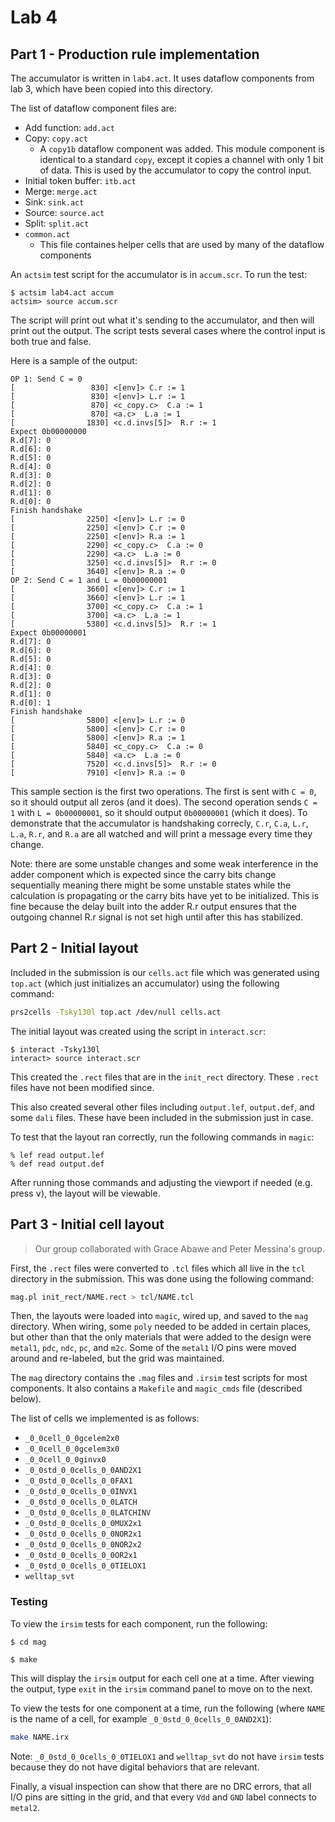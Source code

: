 # Lab 4

## Part 1 - Production rule implementation

The accumulator is written in `lab4.act`.
It uses dataflow components from lab 3, which have been copied into this directory.

The list of dataflow component files are:

- Add function: `add.act`
- Copy: `copy.act`
  - A `copy1b` dataflow component was added.
    This module component is identical to a standard `copy`, except it copies a channel with only 1 bit of data.
    This is used by the accumulator to copy the control input.
- Initial token buffer: `itb.act`
- Merge: `merge.act`
- Sink: `sink.act`
- Source: `source.act`
- Split: `split.act`
- `common.act`
  - This file containes helper cells that are used by many of the dataflow components

An `actsim` test script for the accumulator is in `accum.scr`.
To run the test:

```console
$ actsim lab4.act accum
actsim> source accum.scr
```

The script will print out what it's sending to the accumulator, and then will print out the output.
The script tests several cases where the control input is both true and false.

Here is a sample of the output:

```
OP 1: Send C = 0
[                 830] <[env]> C.r := 1
[                 830] <[env]> L.r := 1
[                 870] <c_copy.c>  C.a := 1
[                 870] <a.c>  L.a := 1
[                1830] <c.d.invs[5]>  R.r := 1
Expect 0b00000000
R.d[7]: 0
R.d[6]: 0
R.d[5]: 0
R.d[4]: 0
R.d[3]: 0
R.d[2]: 0
R.d[1]: 0
R.d[0]: 0
Finish handshake
[                2250] <[env]> L.r := 0
[                2250] <[env]> C.r := 0
[                2250] <[env]> R.a := 1
[                2290] <c_copy.c>  C.a := 0
[                2290] <a.c>  L.a := 0
[                3250] <c.d.invs[5]>  R.r := 0
[                3640] <[env]> R.a := 0
OP 2: Send C = 1 and L = 0b00000001
[                3660] <[env]> C.r := 1
[                3660] <[env]> L.r := 1
[                3700] <c_copy.c>  C.a := 1
[                3700] <a.c>  L.a := 1
[                5380] <c.d.invs[5]>  R.r := 1
Expect 0b00000001
R.d[7]: 0
R.d[6]: 0
R.d[5]: 0
R.d[4]: 0
R.d[3]: 0
R.d[2]: 0
R.d[1]: 0
R.d[0]: 1
Finish handshake
[                5800] <[env]> L.r := 0
[                5800] <[env]> C.r := 0
[                5800] <[env]> R.a := 1
[                5840] <c_copy.c>  C.a := 0
[                5840] <a.c>  L.a := 0
[                7520] <c.d.invs[5]>  R.r := 0
[                7910] <[env]> R.a := 0
```

This sample section is the first two operations.
The first is sent with `C = 0`, so it should output all zeros (and it does).
The second operation sends `C = 1` with `L = 0b00000001`, so it should output `0b00000001` (which it does).
To demonstrate that the accumulator is handshaking correcly, `C.r`, `C.a`, `L.r`, `L.a`, `R.r`, and `R.a` are all watched and will print a message every time they change.

Note: there are some unstable changes and some weak interference in the adder component which is expected since the carry bits change sequentially meaning there might be some unstable states while the calculation is propagating or the carry bits have yet to be initialized.
This is fine because the delay built into the adder R.r output ensures that the outgoing channel R.r signal is not set high until after this has stabilized.

## Part 2 - Initial layout

Included in the submission is our `cells.act` file which was generated using `top.act` (which just initializes an accumulator) using the following command:

```bash
prs2cells -Tsky130l top.act /dev/null cells.act
```

The initial layout was created using the script in `interact.scr`:

```console
$ interact -Tsky130l
interact> source interact.scr
```

This created the `.rect` files that are in the `init_rect` directory.
These `.rect` files have not been modified since.

This also created several other files including `output.lef`, `output.def`, and some `dali` files.
These have been included in the submission just in case.

To test that the layout ran correctly, run the following commands in `magic`:

```
% lef read output.lef
% def read output.def
```

After running those commands and adjusting the viewport if needed (e.g. press <kbd>v</kbd>), the layout will be viewable.

## Part 3 - Initial cell layout

> Our group collaborated with Grace Abawe and Peter Messina's group.

First, the `.rect` files were converted to `.tcl` files which all live in the `tcl` directory in the submission.
This was done using the following command:

```bash
mag.pl init_rect/NAME.rect > tcl/NAME.tcl
```

Then, the layouts were loaded into `magic`, wired up, and saved to the `mag` directory.
When wiring, some `poly` needed to be added in certain places, but other than that the only materials that were added to the design were `metal1`, `pdc`, `ndc`, `pc`, and `m2c`.
Some of the `metal1` I/O pins were moved around and re-labeled, but the grid was maintained.

The `mag` directory contains the `.mag` files and `.irsim` test scripts for most components.
It also contains a `Makefile` and `magic_cmds` file (described below).

The list of cells we implemented is as follows:

- `_0_0cell_0_0gcelem2x0`
- `_0_0cell_0_0gcelem3x0`
- `_0_0cell_0_0ginvx0`
- `_0_0std_0_0cells_0_0AND2X1`
- `_0_0std_0_0cells_0_0FAX1`
- `_0_0std_0_0cells_0_0INVX1`
- `_0_0std_0_0cells_0_0LATCH`
- `_0_0std_0_0cells_0_0LATCHINV`
- `_0_0std_0_0cells_0_0MUX2x1`
- `_0_0std_0_0cells_0_0NOR2x1`
- `_0_0std_0_0cells_0_0NOR2x2`
- `_0_0std_0_0cells_0_0OR2x1`
- `_0_0std_0_0cells_0_0TIELOX1`
- `welltap_svt`

### Testing

To view the `irsim` tests for each component, run the following:

```console
$ cd mag

$ make
```

This will display the `irsim` output for each cell one at a time.
After viewing the output, type `exit` in the `irsim` command panel to move on to the next.

To view the tests for one component at a time, run the following (where `NAME` is the name of a cell, for example `_0_0std_0_0cells_0_0AND2X1`):

```bash
make NAME.irx
```

Note: `_0_0std_0_0cells_0_0TIELOX1` and `welltap_svt` do not have `irsim` tests because they do not have digital behaviors that are relevant.

Finally, a visual inspection can show that there are no DRC errors, that all I/O pins are sitting in the grid, and that every `Vdd` and `GND` label connects to `metal2`.
